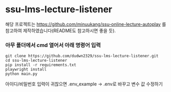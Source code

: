 # ssu-lms-lecture-listener

해당 프로젝트는 https://github.com/minuukang/ssu-online-lecture-autoplay 를 참고하여 제작하였습니다(README도 참고하시면 좋을 듯).  

### 아무 폴더에서 cmd 열어서 아래 명령어 입력
```
git clone https://github.com/dudwn2329/ssu-lms-lecture-listener.git    
cd ssu-lms-lecture-listener   
pip install -r requirements.txt
playwright install
python main.py
```

아이디/비밀번호 입력이 귀찮으면 .env_example -> .env로 바꾸고 변수 값 수정하기
